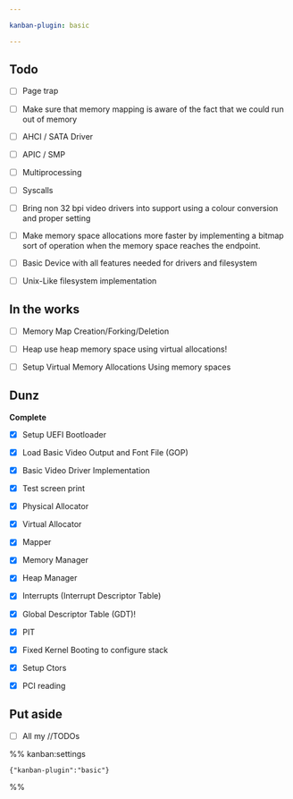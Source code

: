 ```yaml
---

kanban-plugin: basic

---
```


## Todo

- [ ] Page trap
- [ ] Make sure that memory mapping is aware of the fact that we could run out of memory
- [ ] AHCI / SATA Driver
- [ ] APIC / SMP
- [ ] Multiprocessing
- [ ] Syscalls
- [ ] Bring non 32 bpi video drivers into support using a colour conversion and proper setting
- [ ] Make memory space allocations more faster by implementing a bitmap sort of operation when the memory space reaches the endpoint.
- [ ] Basic Device with all features needed for drivers and filesystem
- [ ] Unix-Like filesystem implementation


## In the works

- [ ] Memory Map Creation/Forking/Deletion
- [ ] Heap use heap memory space using virtual allocations!
- [ ] Setup Virtual Memory Allocations Using memory spaces


## Dunz

**Complete**
- [x] Setup UEFI Bootloader
- [x] Load Basic Video Output and Font File (GOP)
- [x] Basic Video Driver Implementation
- [x] Test screen print
- [x] Physical Allocator
- [x] Virtual Allocator
- [x] Mapper
- [x] Memory Manager
- [x] Heap Manager
- [x] Interrupts (Interrupt Descriptor Table)
- [x] Global Descriptor Table (GDT)!
- [x] PIT
- [x] Fixed Kernel Booting to configure stack
- [x] Setup Ctors
- [x] PCI reading


## Put aside

- [ ] All my //TODOs




%% kanban:settings
```
{"kanban-plugin":"basic"}
```
%%